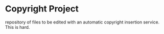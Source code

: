 Copyright Project
===========

repository of files to be edited with an automatic copyright insertion service.
This is hard.
